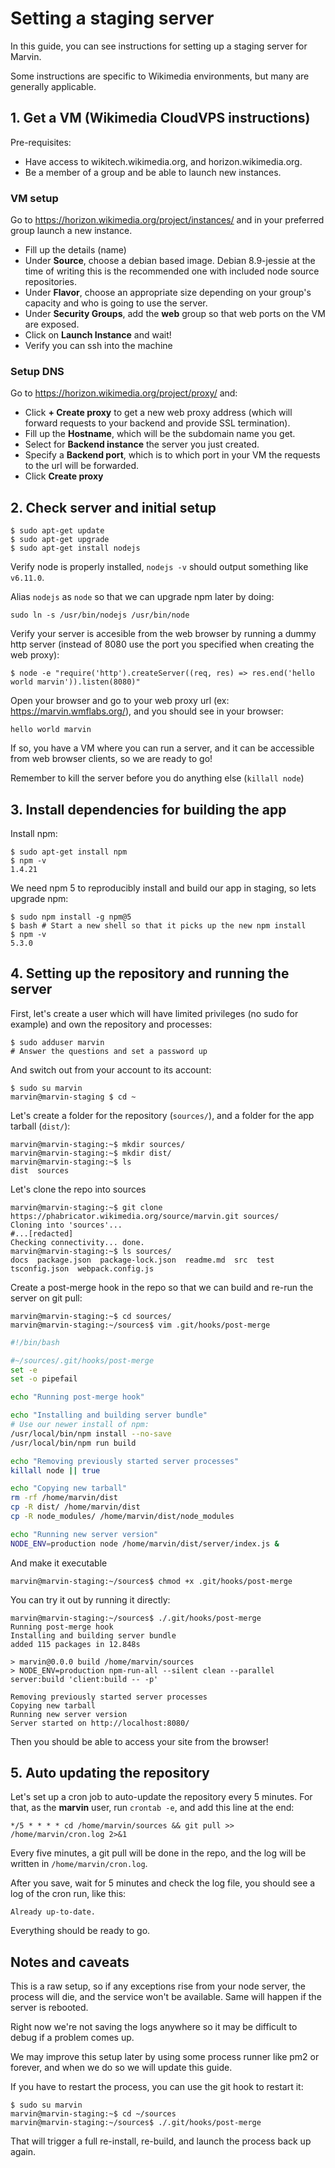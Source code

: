 # Setting a staging server

In this guide, you can see instructions for setting up a staging server for
Marvin.

Some instructions are specific to Wikimedia environments, but many are generally
applicable.

## 1. Get a VM (Wikimedia CloudVPS instructions)

Pre-requisites:

* Have access to wikitech.wikimedia.org, and horizon.wikimedia.org.
* Be a member of a group and be able to launch new instances.

### VM setup

Go to <https://horizon.wikimedia.org/project/instances/> and in your preferred
group launch a new instance.

* Fill up the details (name)
* Under **Source**, choose a debian based image. Debian 8.9-jessie at the time
  of writing this is the recommended one with included node source repositories.
* Under **Flavor**, choose an appropriate size depending on your group's
  capacity and who is going to use the server.
* Under **Security Groups**, add the **web** group so that web ports on the VM
  are exposed.
* Click on **Launch Instance** and wait!
* Verify you can ssh into the machine

### Setup DNS

Go to <https://horizon.wikimedia.org/project/proxy/> and:

* Click **+ Create proxy** to get a new web proxy address (which will forward
  requests to your backend and provide SSL termination).
* Fill up the **Hostname**, which will be the subdomain name you get.
* Select for **Backend instance** the server you just created.
* Specify a **Backend port**, which is to which port in your VM the requests to
  the url will be forwarded.
* Click **Create proxy**

## 2. Check server and initial setup

```
$ sudo apt-get update
$ sudo apt-get upgrade
$ sudo apt-get install nodejs
```

Verify node is properly installed, `nodejs -v` should output something like
`v6.11.0`.

Alias `nodejs` as `node` so that we can upgrade npm later by doing:

```
sudo ln -s /usr/bin/nodejs /usr/bin/node
```

Verify your server is accesible from the web browser by running a dummy http
server (instead of 8080 use the port you specified when creating the web proxy):

```
$ node -e "require('http').createServer((req, res) => res.end('hello world marvin')).listen(8080)"
```

Open your browser and go to your web proxy url (ex:
https://marvin.wmflabs.org/), and you should see in your browser:

```
hello world marvin
```

If so, you have a VM where you can run a server, and it can be accessible from
web browser clients, so we are ready to go!

Remember to kill the server before you do anything else (`killall node`)

## 3. Install dependencies for building the app

Install npm:

```
$ sudo apt-get install npm
$ npm -v
1.4.21
```

We need npm 5 to reproducibly install and build our app in staging, so lets
upgrade npm:

```
$ sudo npm install -g npm@5
$ bash # Start a new shell so that it picks up the new npm install
$ npm -v
5.3.0
```

## 4. Setting up the repository and running the server

First, let's create a user which will have limited privileges (no sudo for
example) and own the repository and processes:

```
$ sudo adduser marvin
# Answer the questions and set a password up
```

And switch out from your account to its account:

```
$ sudo su marvin
marvin@marvin-staging $ cd ~
```

Let's create a folder for the repository (`sources/`), and a folder for the app
tarball (`dist/`):

```
marvin@marvin-staging:~$ mkdir sources/
marvin@marvin-staging:~$ mkdir dist/
marvin@marvin-staging:~$ ls
dist  sources
```

Let's clone the repo into sources

```
marvin@marvin-staging:~$ git clone https://phabricator.wikimedia.org/source/marvin.git sources/
Cloning into 'sources'...
#...[redacted]
Checking connectivity... done.
marvin@marvin-staging:~$ ls sources/
docs  package.json  package-lock.json  readme.md  src  test  tsconfig.json  webpack.config.js
```

Create a post-merge hook in the repo so that we can build and re-run the server
on git pull:

```
marvin@marvin-staging:~$ cd sources/
marvin@marvin-staging:~/sources$ vim .git/hooks/post-merge
```

```sh
#!/bin/bash

#~/sources/.git/hooks/post-merge
set -e
set -o pipefail

echo "Running post-merge hook"

echo "Installing and building server bundle"
# Use our newer install of npm:
/usr/local/bin/npm install --no-save
/usr/local/bin/npm run build

echo "Removing previously started server processes"
killall node || true

echo "Copying new tarball"
rm -rf /home/marvin/dist
cp -R dist/ /home/marvin/dist
cp -R node_modules/ /home/marvin/dist/node_modules

echo "Running new server version"
NODE_ENV=production node /home/marvin/dist/server/index.js &
```

And make it executable

```
marvin@marvin-staging:~/sources$ chmod +x .git/hooks/post-merge
```

You can try it out by running it directly:

```
marvin@marvin-staging:~/sources$ ./.git/hooks/post-merge
Running post-merge hook
Installing and building server bundle
added 115 packages in 12.848s

> marvin@0.0.0 build /home/marvin/sources
> NODE_ENV=production npm-run-all --silent clean --parallel server:build 'client:build -- -p'

Removing previously started server processes
Copying new tarball
Running new server version
Server started on http://localhost:8080/
```

Then you should be able to access your site from the browser!

## 5. Auto updating the repository

Let's set up a cron job to auto-update the repository every 5 minutes. For that,
as the **marvin** user, run `crontab -e`, and add this line at the end:

```
*/5 * * * * cd /home/marvin/sources && git pull >> /home/marvin/cron.log 2>&1
```

Every five minutes, a git pull will be done in the repo, and the log will be
written in `/home/marvin/cron.log`.

After you save, wait for 5 minutes and check the log file, you should see a log
of the cron run, like this:

```
Already up-to-date.
```

Everything should be ready to go.

## Notes and caveats

This is a raw setup, so if any exceptions rise from your node server, the
process will die, and the service won't be available. Same will happen if the
server is rebooted.

Right now we're not saving the logs anywhere so it may be difficult to debug if
a problem comes up.

We may improve this setup later by using some process runner like pm2 or
forever, and when we do so we will update this guide.

If you have to restart the process, you can use the git hook to restart it:

```
$ sudo su marvin
marvin@marvin-staging:~$ cd ~/sources
marvin@marvin-staging:~/sources$ ./.git/hooks/post-merge
```

That will trigger a full re-install, re-build, and launch the process back up
again.

